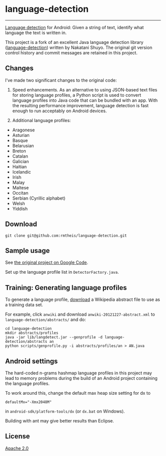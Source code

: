 # language-detection
* * * 

[Language detection](http://en.wikipedia.org/wiki/Language_detection) for Android: Given a string 
of text, identify what language the text is written in.

This project is a fork of an excellent Java language detection library 
([language-detection](http://code.google.com/p/language-detection/)) written by Nakatani Shuyo. 
The original git version control history and commit messages are retained in this project.

## Changes

I've made two significant changes to the original code:

1. Speed enhancements. As an alternative to using JSON-based text files for storing language 
profiles, a Python script is used to convert language profiles into Java code that can be bundled 
with an app. With the resulting performance improvement, language detection is fast enough to run 
acceptably on Android devices.

2. Additional language profiles:

- Aragonese
- Asturian
- Basque
- Belarusian
- Breton
- Catalan
- Galician
- Haitian
- Icelandic
- Irish
- Malay
- Maltese
- Occitan
- Serbian (Cyrillic alphabet)
- Welsh
- Yiddish

## Download

    git clone git@github.com:rmtheis/language-detection.git

## Sample usage

See [the original project on Google Code](http://code.google.com/p/language-detection/).

Set up the language profile list in `DetectorFactory.java`.

## Training: Generating language profiles

To generate a language profile, [download](http://dumps.wikimedia.org/backup-index.html) a 
Wikipedia abstract file to use as a training data set.

For example, click `anwiki` and download `anwiki-20121227-abstract.xml` to 
`language-detection/abstracts/` and do:

    cd language-detection
    mkdir abstracts/profiles
    java -jar lib/langdetect.jar --genprofile -d language-detection/abstracts an
    python scripts/genprofile.py -i abstracts/profiles/an > AN.java

## Android settings

The hard-coded n-grams hashmap language profiles in this project may lead to memory problems 
during the build of an Android project containing the language profiles.
 
To work around this, change the default max heap size setting for dx to 

    defaultMx="-Xmx2048M" 

in `android-sdk/platform-tools/dx` (or `dx.bat` on Windows).

Building with ant may give better results than Eclipse.

## License

[Apache 2.0](http://www.apache.org/licenses/LICENSE-2.0)
